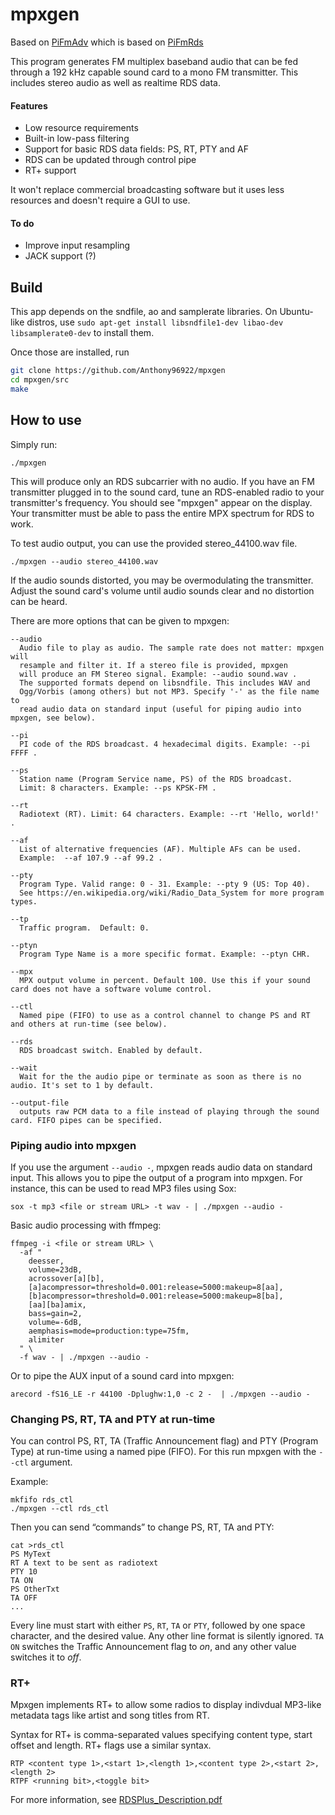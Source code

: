 # mpxgen
Based on [PiFmAdv](https://github.com/miegl/PiFmAdv) which is based on [PiFmRds](https://github.com/ChristopheJacquet/PiFmRds)

This program generates FM multiplex baseband audio that can be fed through a 192 kHz capable sound card to a mono FM transmitter. This includes stereo audio as well as realtime RDS data.

#### Features
- Low resource requirements
- Built-in low-pass filtering
- Support for basic RDS data fields: PS, RT, PTY and AF
- RDS can be updated through control pipe
- RT+ support

It won't replace commercial broadcasting software but it uses less resources and doesn't require a GUI to use.

#### To do
- Improve input resampling
- JACK support (?)

## Build
This app depends on the sndfile, ao and samplerate libraries. On Ubuntu-like distros, use `sudo apt-get install libsndfile1-dev libao-dev libsamplerate0-dev` to install them.

Once those are installed, run
```sh
git clone https://github.com/Anthony96922/mpxgen
cd mpxgen/src
make
```

## How to use
Simply run:
```
./mpxgen
```
This will produce only an RDS subcarrier with no audio. If you have an FM transmitter plugged in to the sound card, tune an RDS-enabled radio to your transmitter's frequency. You should see "mpxgen" appear on the display. Your transmitter must be able to pass the entire MPX spectrum for RDS to work.

To test audio output, you can use the provided stereo_44100.wav file.
```
./mpxgen --audio stereo_44100.wav
```
If the audio sounds distorted, you may be overmodulating the transmitter. Adjust the sound card's volume until audio sounds clear and no distortion can be heard.

There are more options that can be given to mpxgen:
```
--audio
  Audio file to play as audio. The sample rate does not matter: mpxgen will
  resample and filter it. If a stereo file is provided, mpxgen
  will produce an FM Stereo signal. Example: --audio sound.wav .
  The supported formats depend on libsndfile. This includes WAV and
  Ogg/Vorbis (among others) but not MP3. Specify '-' as the file name to
  read audio data on standard input (useful for piping audio into mpxgen, see below).

--pi
  PI code of the RDS broadcast. 4 hexadecimal digits. Example: --pi FFFF .

--ps
  Station name (Program Service name, PS) of the RDS broadcast.
  Limit: 8 characters. Example: --ps KPSK-FM .

--rt
  Radiotext (RT). Limit: 64 characters. Example: --rt 'Hello, world!' .

--af
  List of alternative frequencies (AF). Multiple AFs can be used.
  Example:  --af 107.9 --af 99.2 .

--pty
  Program Type. Valid range: 0 - 31. Example: --pty 9 (US: Top 40).
  See https://en.wikipedia.org/wiki/Radio_Data_System for more program types.

--tp
  Traffic program.  Default: 0.

--ptyn
  Program Type Name is a more specific format. Example: --ptyn CHR.

--mpx
  MPX output volume in percent. Default 100. Use this if your sound card does not have a software volume control.

--ctl
  Named pipe (FIFO) to use as a control channel to change PS and RT and others at run-time (see below).

--rds
  RDS broadcast switch. Enabled by default.

--wait
  Wait for the the audio pipe or terminate as soon as there is no audio. It's set to 1 by default.

--output-file
  outputs raw PCM data to a file instead of playing through the sound card. FIFO pipes can be specified.
```

### Piping audio into mpxgen
If you use the argument `--audio -`, mpxgen reads audio data on standard input. This allows you to pipe the output of a program into mpxgen. For instance, this can be used to read MP3 files using Sox:
```
sox -t mp3 <file or stream URL> -t wav - | ./mpxgen --audio -
```
Basic audio processing with ffmpeg:
```
ffmpeg -i <file or stream URL> \
  -af "
    deesser,
    volume=23dB,
    acrossover[a][b],
    [a]acompressor=threshold=0.001:release=5000:makeup=8[aa],
    [b]acompressor=threshold=0.001:release=5000:makeup=8[ba],
    [aa][ba]amix,
    bass=gain=2,
    volume=-6dB,
    aemphasis=mode=production:type=75fm,
    alimiter
  " \
  -f wav - | ./mpxgen --audio -
```
Or to pipe the AUX input of a sound card into mpxgen:
```
arecord -fS16_LE -r 44100 -Dplughw:1,0 -c 2 -  | ./mpxgen --audio -
```
### Changing PS, RT, TA and PTY at run-time
You can control PS, RT, TA (Traffic Announcement flag) and PTY (Program Type) at run-time using a named pipe (FIFO). For this run mpxgen with the `--ctl` argument.

Example:
```
mkfifo rds_ctl
./mpxgen --ctl rds_ctl
```
Then you can send “commands” to change PS, RT, TA and PTY:
```
cat >rds_ctl
PS MyText
RT A text to be sent as radiotext
PTY 10
TA ON
PS OtherTxt
TA OFF
...
```
Every line must start with either `PS`, `RT`, `TA` or `PTY`, followed by one space character, and the desired value. Any other line format is silently ignored. `TA ON` switches the Traffic Announcement flag to *on*, and any other value switches it to *off*.

### RT+
Mpxgen implements RT+ to allow some radios to display indivdual MP3-like metadata tags like artist and song titles from RT.

Syntax for RT+ is comma-separated values specifying content type, start offset and length. RT+ flags use a similar syntax.
```
RTP <content type 1>,<start 1>,<length 1>,<content type 2>,<start 2>,<length 2>
RTPF <running bit>,<toggle bit>
```
For more information, see [RDSPlus_Description.pdf](https://web.archive.org/web/20170312183239/http://www.nprlabs.org/sites/nprlabs/files/documents/pad/RDSPlus_Description.pdf)
